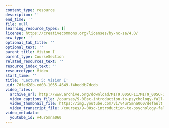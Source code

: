 ```yaml
---
content_type: resource
description: ''
end_time: ''
file: null
learning_resource_types: []
license: https://creativecommons.org/licenses/by-nc-sa/4.0/
ocw_type: ''
optional_tab_title: ''
optional_text: ''
parent_title: Vision I
parent_type: CourseSection
related_resources_text: ''
resource_index_text: ''
resourcetype: Video
start_time: ''
title: 'Lecture 5: Vision I'
uid: 7dfed28b-ed08-1055-4649-f4beddb7dcdb
video_files:
  archive_url: http://www.archive.org/download/MIT9.00SCF11/MIT9_00SCF11_lec05_300k.mp4
  video_captions_file: /courses/9-00sc-introduction-to-psychology-fall-2011/6cbf1eb89f2a5a9c80274a127f6930ae_v4ur5mna060.vtt
  video_thumbnail_file: https://img.youtube.com/vi/v4ur5mna060/default.jpg
  video_transcript_file: /courses/9-00sc-introduction-to-psychology-fall-2011/2937eaee7e26017680b6a0c5072ccdec_v4ur5mna060.pdf
video_metadata:
  youtube_id: v4ur5mna060
---
```

